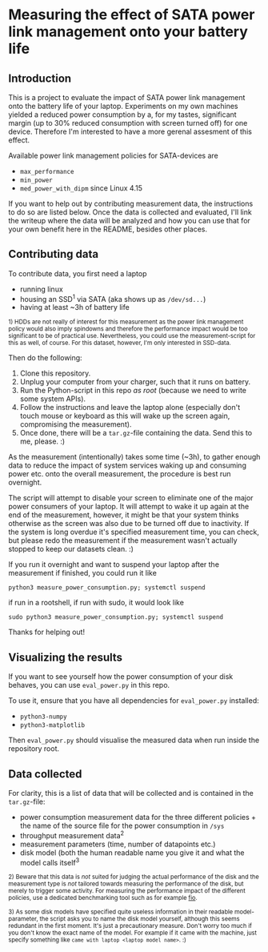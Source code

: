 # Measuring the effect of SATA power link management onto your battery life

## Introduction

This is a project to evaluate the impact of SATA power link management onto the battery life of your laptop.
Experiments on my own machines yielded a reduced power consumption by a, for my tastes, significant margin (up to 30% reduced consumption with screen turned off) for one device.
Therefore I'm interested to have a more gerenal assesment of this effect.

Available power link management policies for SATA-devices are

  * `max_performance`
  * `min_power`
  * `med_power_with_dipm` since Linux 4.15

If you want to help out by contributing measurement data, the instructions to do so are listed below.
Once the data is collected and evaluated, I'll link the writeup where the data will be analyzed and how you can use that for your own benefit here in the README, besides other places.


## Contributing data

To contribute data, you first need a laptop

  * running linux
  * housing an SSD<sup>1</sup> via SATA (aka shows up as `/dev/sd...`)
  * having at least ~3h of battery life

<sup>1) HDDs are not really of interest for this measurement as the power link management policy would also imply spindowns and therefore the performance impact would be too significant to be of practical use. Nevertheless, you could use the measurement-script for this as well, of course. For this dataset, however, I'm only interested in SSD-data.</sup>

Then do the following:

  1. Clone this repository.
  2. Unplug your computer from your charger, such that it runs on battery.
  3. Run the Python-script in this repo *as root* (because we need to write some system APIs).
  4. Follow the instructions and leave the laptop alone (especially don't touch mouse or keyboard as this will wake up the screen again, compromising the measurement).
  5. Once done, there will be a `tar.gz`-file containing the data. Send this to me, please. :)

As the measurement (intentionally) takes some time (~3h), to gather enough data to reduce the impact of system services waking up and consuming power etc. onto the overall measurement, the procedure is best run overnight.

The script will attempt to disable your screen to eliminate one of the major power consumers of your laptop.
It will attempt to wake it up again at the end of the measurement, however, it might be that your system thinks otherwise as the screen was also due to be turned off due to inactivity.
If the system is long overdue it's specified measurement time, you can check, but please redo the measurement if the measurement wasn't actually stopped to keep our datasets clean. :)

If you run it overnight and want to suspend your laptop after the measurement if finished, you could run it like

    python3 measure_power_consumption.py; systemctl suspend

if run in a rootshell, if run with sudo, it would look like

    sudo python3 measure_power_consumption.py; systemctl suspend

Thanks for helping out!

## Visualizing the results

If you want to see yourself how the power consumption of your disk behaves, you can use `eval_power.py` in this repo.

To use it, ensure that you have all dependencies for `eval_power.py` installed:

  * `python3-numpy`
  * `python3-matplotlib`

Then `eval_power.py` should visualise the measured data when run inside the repository root.

## Data collected

For clarity, this is a list of data that will be collected and is contained in the `tar.gz`-file:

  * power consumption measurement data for the three different policies + the name of the source file for the power consumption in `/sys`
  * throughput measurement data<sup>2</sup>
  * measurement parameters (time, number of datapoints etc.)
  * disk model (both the human readable name you give it and what the model calls itself<sup>3</sup>


<sup>2) Beware that this data is *not* suited for judging the actual performance of the disk and the measurement type is *not* tailored towards measuring the performance of the disk, but merely to trigger some activity. For measuring the performance impact of the different policies, use a dedicated benchmarking tool such as for example [fio](https://github.com/axboe/fio).</sup>

<sup>3) As some disk models have specified quite useless information in their readable model-parameter, the script asks you to name the disk model yourself, although this seems redundant in the first moment. It's just a precautionary measure. Don't worry too much if you don't know the exact name of the model. For example if it came with the machine, just specify something like `came with laptop <laptop model name>`. :)</sup>
